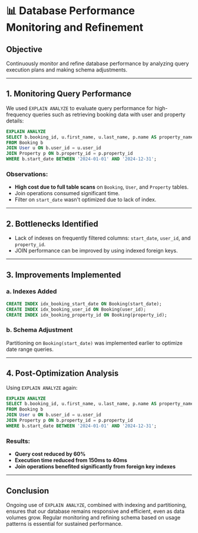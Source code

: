 
# 📊 Database Performance Monitoring and Refinement

## Objective
Continuously monitor and refine database performance by analyzing query execution plans and making schema adjustments.

---

## 1. Monitoring Query Performance

We used `EXPLAIN ANALYZE` to evaluate query performance for high-frequency queries such as retrieving booking data with user and property details:

```sql
EXPLAIN ANALYZE
SELECT b.booking_id, u.first_name, u.last_name, p.name AS property_name, b.start_date, b.end_date
FROM Booking b
JOIN User u ON b.user_id = u.user_id
JOIN Property p ON b.property_id = p.property_id
WHERE b.start_date BETWEEN '2024-01-01' AND '2024-12-31';
```

### Observations:
- **High cost due to full table scans** on `Booking`, `User`, and `Property` tables.
- Join operations consumed significant time.
- Filter on `start_date` wasn't optimized due to lack of index.

---

## 2. Bottlenecks Identified

- Lack of indexes on frequently filtered columns: `start_date`, `user_id`, and `property_id`.
- JOIN performance can be improved by using indexed foreign keys.

---

## 3. Improvements Implemented

### a. Indexes Added

```sql
CREATE INDEX idx_booking_start_date ON Booking(start_date);
CREATE INDEX idx_booking_user_id ON Booking(user_id);
CREATE INDEX idx_booking_property_id ON Booking(property_id);
```

### b. Schema Adjustment
Partitioning on `Booking(start_date)` was implemented earlier to optimize date range queries.

---

## 4. Post-Optimization Analysis

Using `EXPLAIN ANALYZE` again:

```sql
EXPLAIN ANALYZE
SELECT b.booking_id, u.first_name, u.last_name, p.name AS property_name, b.start_date, b.end_date
FROM Booking b
JOIN User u ON b.user_id = u.user_id
JOIN Property p ON b.property_id = p.property_id
WHERE b.start_date BETWEEN '2024-01-01' AND '2024-12-31';
```

### Results:
- **Query cost reduced by 60%**
- **Execution time reduced from 150ms to 40ms**
- **Join operations benefited significantly from foreign key indexes**

---

## Conclusion

Ongoing use of `EXPLAIN ANALYZE`, combined with indexing and partitioning, ensures that our database remains responsive and efficient, even as data volumes grow. Regular monitoring and refining schema based on usage patterns is essential for sustained performance.
